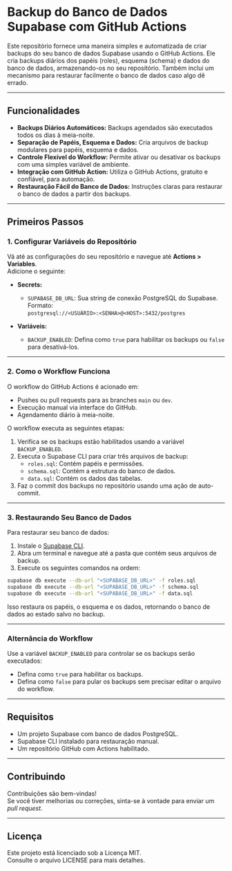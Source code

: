 # Backup do Banco de Dados Supabase com GitHub Actions

Este repositório fornece uma maneira simples e automatizada de criar backups do seu banco de dados Supabase usando o GitHub Actions. Ele cria backups diários dos papéis (roles), esquema (schema) e dados do banco de dados, armazenando-os no seu repositório. Também inclui um mecanismo para restaurar facilmente o banco de dados caso algo dê errado.

---

## Funcionalidades

- **Backups Diários Automáticos:** Backups agendados são executados todos os dias à meia-noite.
- **Separação de Papéis, Esquema e Dados:** Cria arquivos de backup modulares para papéis, esquema e dados.
- **Controle Flexível do Workflow:** Permite ativar ou desativar os backups com uma simples variável de ambiente.
- **Integração com GitHub Action:** Utiliza o GitHub Actions, gratuito e confiável, para automação.
- **Restauração Fácil do Banco de Dados:** Instruções claras para restaurar o banco de dados a partir dos backups.

---

## Primeiros Passos

### 1. **Configurar Variáveis do Repositório**

Vá até as configurações do seu repositório e navegue até **Actions > Variables**.  
Adicione o seguinte:

- **Secrets:**

  - `SUPABASE_DB_URL`: Sua string de conexão PostgreSQL do Supabase. Formato:  
    `postgresql://<USUÁRIO>:<SENHA>@<HOST>:5432/postgres`

- **Variáveis:**
  - `BACKUP_ENABLED`: Defina como `true` para habilitar os backups ou `false` para desativá-los.

---

### 2. **Como o Workflow Funciona**

O workflow do GitHub Actions é acionado em:

- Pushes ou pull requests para as branches `main` ou `dev`.
- Execução manual via interface do GitHub.
- Agendamento diário à meia-noite.

O workflow executa as seguintes etapas:

1. Verifica se os backups estão habilitados usando a variável `BACKUP_ENABLED`.
2. Executa o Supabase CLI para criar três arquivos de backup:
   - `roles.sql`: Contém papéis e permissões.
   - `schema.sql`: Contém a estrutura do banco de dados.
   - `data.sql`: Contém os dados das tabelas.
3. Faz o commit dos backups no repositório usando uma ação de auto-commit.

---

### 3. **Restaurando Seu Banco de Dados**

Para restaurar seu banco de dados:

1. Instale o [Supabase CLI](https://supabase.com/docs/guides/cli).
2. Abra um terminal e navegue até a pasta que contém seus arquivos de backup.
3. Execute os seguintes comandos na ordem:

```bash
supabase db execute --db-url "<SUPABASE_DB_URL>" -f roles.sql
supabase db execute --db-url "<SUPABASE_DB_URL>" -f schema.sql
supabase db execute --db-url "<SUPABASE_DB_URL>" -f data.sql
```

Isso restaura os papéis, o esquema e os dados, retornando o banco de dados ao estado salvo no backup.

---

### Alternância do Workflow

Use a variável `BACKUP_ENABLED` para controlar se os backups serão executados:

- Defina como `true` para habilitar os backups.  
- Defina como `false` para pular os backups sem precisar editar o arquivo do workflow.

---

## Requisitos

- Um projeto Supabase com banco de dados PostgreSQL.  
- Supabase CLI instalado para restauração manual.  
- Um repositório GitHub com Actions habilitado.

---

## Contribuindo

Contribuições são bem-vindas!  
Se você tiver melhorias ou correções, sinta-se à vontade para enviar um *pull request*.

---

## Licença

Este projeto está licenciado sob a Licença MIT.  
Consulte o arquivo LICENSE para mais detalhes.
